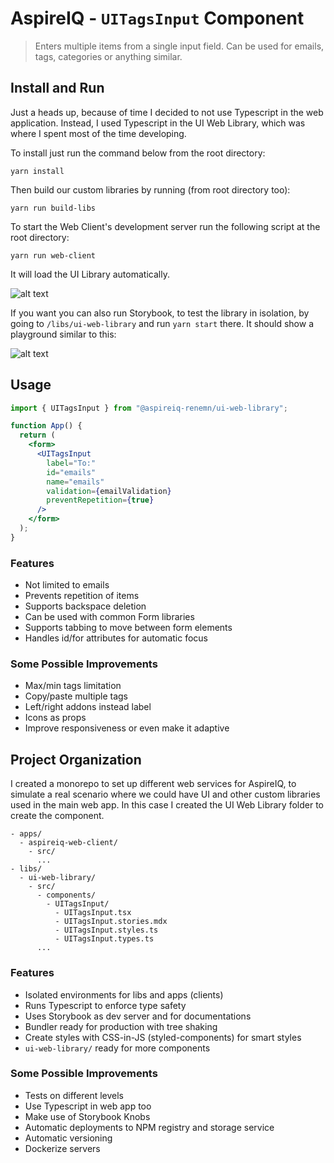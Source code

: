 # AspireIQ - `UITagsInput` Component

> Enters multiple items from a single input field. Can be used for emails, tags, categories or anything similar.

## Install and Run

Just a heads up, because of time I decided to not use Typescript in the web application. Instead, I used Typescript in the UI Web Library, which was where I spent most of the time developing.

To install just run the command below from the root directory:

```
yarn install
```

Then build our custom libraries by running (from root directory too):

```
yarn run build-libs
```

To start the Web Client's development server run the following script at the root directory:

```
yarn run web-client
```

It will load the UI Library automatically.

![alt text](https://user-images.githubusercontent.com/106011/87286140-15fdb400-c4be-11ea-98cf-9ff0a1302760.png "Screenshot")

If you want you can also run Storybook, to test the library in isolation, by going to `/libs/ui-web-library` and run `yarn start` there. It should show a playground similar to this:

![alt text](https://user-images.githubusercontent.com/106011/87277303-a5e43380-c4a7-11ea-8737-699d6b37295f.png "Storybook")

## Usage

```jsx
import { UITagsInput } from "@aspireiq-renemn/ui-web-library";

function App() {
  return (
    <form>
      <UITagsInput
        label="To:"
        id="emails"
        name="emails"
        validation={emailValidation}
        preventRepetition={true}
      />
    </form>
  );
}
```

### Features

- Not limited to emails
- Prevents repetition of items
- Supports backspace deletion
- Can be used with common Form libraries
- Supports tabbing to move between form elements
- Handles id/for attributes for automatic focus

### Some Possible Improvements

- Max/min tags limitation
- Copy/paste multiple tags
- Left/right addons instead label
- Icons as props
- Improve responsiveness or even make it adaptive

## Project Organization

I created a monorepo to set up different web services for AspireIQ, to simulate a real scenario where we could have UI and other custom libraries used in the main web app. In this case I created the UI Web Library folder to create the component.

```
- apps/
  - aspireiq-web-client/
    - src/
      ...
- libs/
  - ui-web-library/
    - src/
      - components/
        - UITagsInput/
          - UITagsInput.tsx
          - UITagsInput.stories.mdx
          - UITagsInput.styles.ts
          - UITagsInput.types.ts
      ...
```

### Features

- Isolated environments for libs and apps (clients)
- Runs Typescript to enforce type safety
- Uses Storybook as dev server and for documentations
- Bundler ready for production with tree shaking
- Create styles with CSS-in-JS (styled-components) for smart styles
- `ui-web-library/` ready for more components

### Some Possible Improvements

- Tests on different levels
- Use Typescript in web app too
- Make use of Storybook Knobs
- Automatic deployments to NPM registry and storage service
- Automatic versioning
- Dockerize servers

